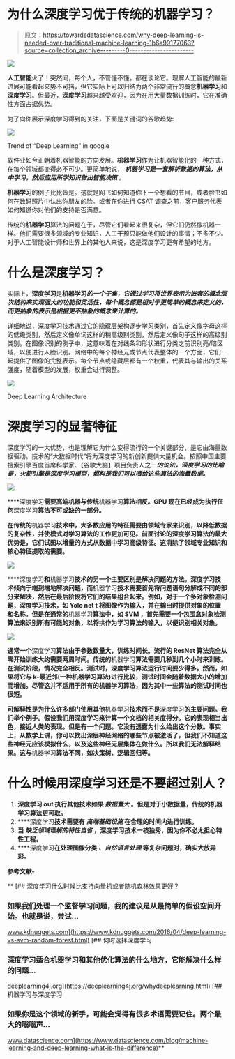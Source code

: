 # 为什么深度学习优于传统的机器学习？

> 原文：<https://towardsdatascience.com/why-deep-learning-is-needed-over-traditional-machine-learning-1b6a99177063?source=collection_archive---------0----------------------->

![](img/8ba07039b63c71ac6f9291c5ff2db6fd.png)

**人工智能**火了！突然间，每个人，不管懂不懂，都在谈论它。理解人工智能的最新进展可能看起来势不可挡，但它实际上可以归结为两个非常流行的概念**机器学习**和**深度学习**。但最近，**深度学习**越来越受欢迎，因为在用大量数据训练时，它在准确性方面占据优势。

为了向你展示深度学习得到的关注，下面是关键词的谷歌趋势:

![](img/6198a3b7237cd07729e94e79102f71d3.png)

Trend of “Deep Learning” in google

软件业如今正朝着机器智能的方向发展。**机器学习**作为让机器智能化的一种方式，在每个领域都变得必不可少。更简单地说， ***机器学习是一套解析数据的算法，从中学习，然后应用所学知识做出智能决策*** *。*

**机器学习**的例子比比皆是。这就是网飞如何知道你下一个想看的节目，或者脸书如何在数码照片中认出你朋友的脸。或者在你进行 CSAT 调查之前，客户服务代表如何知道你对他们的支持是否满意。

传统的**机器学习**算法的问题在于，尽管它们看起来很复杂，但它们仍然像机器一样。他们需要很多领域的专业知识，人工干预只能做他们设计的事情；不多不少。对于人工智能设计师和世界上的其他人来说，这是深度学习更有希望的地方。

# **什么是深度学习？**

实际上，**深度学习**是**机器学习*的一个子集，它通过学习将世界表示为嵌套的概念层次结构来实现强大的功能和灵活性，每个概念都是相对于更简单的概念来定义的，而更抽象的表示是根据更不抽象的概念来计算的。***

详细地说，深度学习技术通过它的隐藏层架构逐步学习类别，首先定义像字母这样的低级类别，然后定义像单词这样的稍高级别类别，然后定义像句子这样的高级别类别。在图像识别的例子中，这意味着在对线条和形状进行分类之前识别亮/暗区域，以便进行人脸识别。网络中的每个神经元或节点代表整体的一个方面，它们一起提供了图像的完整表示。每个节点或隐藏层都有一个权重，代表其与输出的关系强度，随着模型的发展，权重会进行调整。

![](img/a9ecbfa67e69b02f4790afbc3aa68fa9.png)

Deep Learning Architecture

# **深度学习的显著特征**

深度学习的一大优势，也是理解它为什么变得流行的一个关键部分，是它由海量数据驱动。技术的“大数据时代”将为深度学习的新创新提供大量机会。按照中国主要搜索引擎百度首席科学家、【谷歌大脑】项目负责人之一*****的说法，深度学习的比喻是，火箭引擎是深度学习模型，燃料是我们可以喂给这些算法的海量数据。*****

**![](img/7a91250e5e49e61a7af505ace04154c5.png)**

****深度学习**需要高端机器与传统**机器学习**算法相反。GPU 现在已经成为执行任何**深度学习**算法不可或缺的一部分。**

**在传统的**机器学习**技术中，大多数应用的特征需要由领域专家来识别，以降低数据的复杂性，并使模式对学习算法的工作更加可见。前面讨论的深度学习算法的最大优势是，它们试图以增量的方式从数据中学习高级特征。这消除了领域专业知识和核心特征提取的需要。**

**![](img/a6956930143da6b3f0caaffcea163754.png)**

****深度学习**和**机器学习**技术的另一个主要区别是解决问题的方法。**深度学习**技术倾向于端到端地解决问题，而**机器学习**技术需要首先将问题语句分解成不同的部分来解决，然后在最后阶段将它们的结果组合起来。例如，对于一个多对象检测问题，**深度学习**技术，如 **Yolo net t** 将图像作为输入，并在输出时提供对象的位置和名称。但是在通常的**机器学习**算法中，如 **SVM** ，首先需要一个包围盒对象检测算法来识别所有可能的对象，以将**拱**作为学习算法的输入，以便识别相关对象。**

**![](img/07d8a812103aaccaec15775533901a98.png)**

**通常一个**深度学习**算法由于参数数量大，训练时间长。流行的 **ResNet** 算法完全从零开始训练大约需要两周时间。传统的**机器学习**算法需要几秒到几个小时来训练。在测试阶段，情况完全相反。测试时，**深度学习**算法运行时间要少得多。然而，如果将它与 k-最近邻(一种机器学习算法)进行比较，测试时间会随着数据大小的增加而增加。尽管这并不适用于所有的机器学习算法，因为其中一些算法的测试时间也很短。**

**可解释性是为什么许多部门使用其他**机器学习**技术而不是**深度学习**的主要问题。我们举个例子。假设我们用深度学习来计算一个文档的相关度得分。它的表现相当出色，接近人类的表现。但是有一个问题。它没有透露为什么给出这个分数。事实上，从数学上讲，你可以找出深层神经网络的哪些节点被激活了，但我们不知道这些神经元应该模拟什么，以及这些神经元层集体在做什么。所以我们无法解释结果。这与**机器学习**算法不同，如决策树、逻辑回归等。**

# ****什么时候用深度学习还是不要超过别人？****

1.  ****深度学习** out 执行其他技术如果 ***数据量大*** 。但是对于小数据量，传统的**机器学习**算法更可取。**
2.  ****深度学习**技术需要有 ***高端基础设施*** 在合理的时间内进行训练。**
3.  **当 ***缺乏领域理解的特性自省*** ，**深度学习**技术一枝独秀，因为你不必太担心特性工程。**
4.  ****深度学习**在处理图像分类 ***、自然语言处理*** 等复杂问题时，确实大放异彩。**

****参考文献-****

**[](https://www.kdnuggets.com/2016/04/deep-learning-vs-svm-random-forest.html) [## 深度学习什么时候比支持向量机或者随机森林效果更好？

### 如果我们处理一个监督学习问题，我的建议是从最简单的假设空间开始。也就是说，尝试…

www.kdnuggets.com](https://www.kdnuggets.com/2016/04/deep-learning-vs-svm-random-forest.html) [](https://deeplearning4j.org/whydeeplearning.html) [## 何时选择深度学习

### 深度学习适合机器学习和其他优化算法的什么地方，它能解决什么样的问题…

deeplearning4j.org](https://deeplearning4j.org/whydeeplearning.html) [](https://www.datascience.com/blog/machine-learning-and-deep-learning-what-is-the-difference) [## 机器学习与深度学习

### 如果你是这个领域的新手，可能会觉得有很多术语需要记住。两个最大的嗡嗡声…

www.datascience.com](https://www.datascience.com/blog/machine-learning-and-deep-learning-what-is-the-difference)**